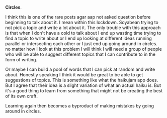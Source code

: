**Circles**.

I think this is one of the rare posts agar aap not asked question before beginning to talk about it. I mean within this lockdown. Soyabean trying to not pick a topic and write a lot about it. The only trouble with this approach is that when I don't have a cold to talk about I end up wasting time trying to find a topic to write about or I end up looking at different ideas running parallel or intersecting each other or I just end up going around in circles. no matter how I look at this problem I will think I will need a group of people who will be able to suggest different topics that I can contribute to in the form of writing.

Or maybe I can build a pool of words that I can pick at random and write about. Honestly speaking I think it would be great to be able to get suggestions of topics. This is something like what the haikujam app does. But I agree that their idea is a slight variation of what an actual haiku is. But it's a good thing to learn from something that might not be creating the best of its own craft.

Learning again then becomes a byproduct of making mistakes by going around in circles.
